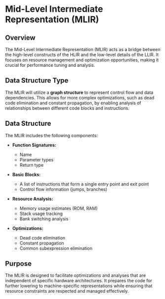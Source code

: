 # Mid-Level Intermediate Representation (MLIR)

## Overview
The Mid-Level Intermediate Representation (MLIR) acts as a bridge between the high-level constructs of the HLIR and the low-level details of the LLIR. It focuses on resource management and optimization opportunities, making it crucial for performance tuning and analysis.

## Data Structure Type
The MLIR will utilize a **graph structure** to represent control flow and data dependencies. This allows for more complex optimizations, such as dead code elimination and constant propagation, by enabling analysis of relationships between different code blocks and instructions.

## Data Structure
The MLIR includes the following components:

- **Function Signatures:**
  - Name
  - Parameter types
  - Return type

- **Basic Blocks:**
  - A list of instructions that form a single entry point and exit point
  - Control flow information (jumps, branches)

- **Resource Analysis:**
  - Memory usage estimates (ROM, RAM)
  - Stack usage tracking
  - Bank switching analysis

- **Optimizations:**
  - Dead code elimination
  - Constant propagation
  - Common subexpression elimination

## Purpose
The MLIR is designed to facilitate optimizations and analyses that are independent of specific hardware architectures. It prepares the code for further lowering to machine-specific representations while ensuring that resource constraints are respected and managed effectively.
